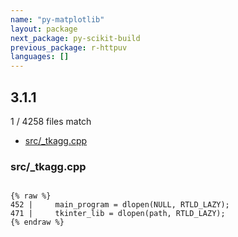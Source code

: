 ```yaml
---
name: "py-matplotlib"
layout: package
next_package: py-scikit-build
previous_package: r-httpuv
languages: []
---
```

## 3.1.1
1 / 4258 files match

 - [src/_tkagg.cpp](#src_tkaggcpp)

### src/_tkagg.cpp

```

{% raw %}
452 |     main_program = dlopen(NULL, RTLD_LAZY);
471 |     tkinter_lib = dlopen(path, RTLD_LAZY);
{% endraw %}

```